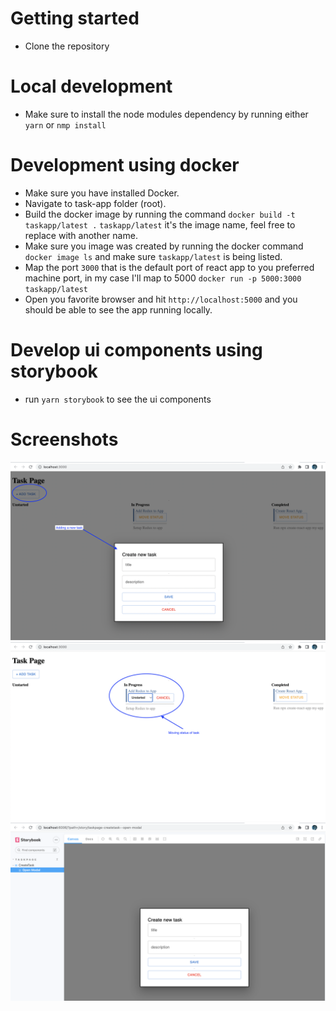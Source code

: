 # Getting started

- Clone the repository

# Local development

- Make sure to install the node modules dependency by running either `yarn` or `nmp install `

# Development using docker

- Make sure you have installed Docker.
- Navigate to task-app folder (root).
- Build the docker image by running the command `docker build -t taskapp/latest .` `taskapp/latest` it's the image name, feel free to replace with another name.
- Make sure you image was created by running the docker command `docker image ls` and make sure `taskapp/latest` is being listed.
- Map the port `3000` that is the default port of react app to you preferred machine port, in my case I'll map to 5000 `docker run -p 5000:3000 taskapp/latest`
- Open you favorite browser and hit `http://localhost:5000` and you should be able to see the app running locally.

# Develop ui components using storybook

- run `yarn storybook` to see the ui components

# Screenshots 
![add task](/src/screenshots/new-task.png)
![move task](/src/screenshots/moving-task.png)
![storybook](/src/screenshots/storybook.png)